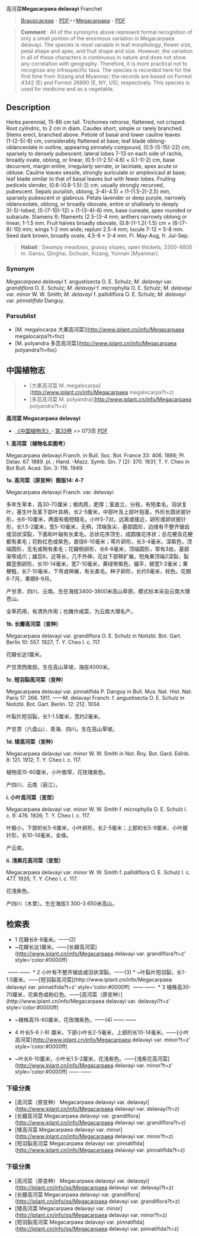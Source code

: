 高河菜**Megacarpaea delavayi** Franchet

> [Brassicaceae](http://www.iplant.cn/info/Brassicaceae?t=foc) - [PDF](http://www.iplant.cn/foc/pdf/Brassicaceae.pdf)>>[Megacarpaea](http://www.iplant.cn/info/Megacarpaea?t=foc) - [PDF](http://www.iplant.cn/foc/pdf/Megacarpaea.pdf)


> **Comment** : 
> All of the synonyms above represent formal recognition of only a small portion of the enormous variation in Megacarpaea delavayi. The species is most variable in leaf morphology, flower size, petal shape and apex, and fruit shape and size. However, the variation in all of these characters is continuous in nature and does not show any correlation with geography. Therefore, it is more practical not to recognize any infraspecific taxa. The species is recorded here for the first time from Xizang and Myanmar; the records are based on Forrest 4342 (E) and Forrest 26890 (E, NY, US), respectively. This species is used for medicine and as a vegetable.

## Description

Herbs perennial, 15-86 cm tall. Trichomes retrorse, flattened, not crisped. Root cylindric, to 2 cm in diam. Caudex short, simple or rarely branched. Stems erect, branched above. Petiole of basal and lower cauline leaves (1-)2-5(-8) cm, considerably flattened at base; leaf blade oblong-oblanceolate in outline, appearing pinnately compound, (0.5-)5-15(-22) cm, sparsely to densely pubescent; lateral lobes 7-13 on each side of rachis, broadly ovate, oblong, or linear, (0.5-)1-2.5(-4.6) × 0.1-1(-2) cm, base decurrent, margin entire, irregularly serrate, or laciniate, apex acute or obtuse. Cauline leaves sessile, strongly auriculate or amplexicaul at base; leaf blade similar to that of basal leaves but with fewer lobes. Fruiting pedicels slender, (0.6-)0.8-1.5(-2) cm, usually strongly recurved, pubescent. Sepals purplish, oblong, 3-4(-4.5) × (1-)1.5-2(-2.5) mm, sparsely pubescent or glabrous. Petals lavender or deep purple, narrowly oblanceolate, oblong, or broadly obovate, entire or shallowly to deeply 3(-5)-lobed, (5-)7-10(-12) × (1-)3-4(-6) mm, base cuneate, apex rounded or subacute. Stamens 6; filaments (2.5-)3-4 mm; anthers narrowly oblong or linear, 1-1.5 mm. Fruit halves broadly obovate, (0.8-)1-1.2(-1.5) cm × (6-)7-8(-10) mm; wings 1-2 mm wide; replum 2.5-4 mm; locule 7-12 × 5-8 mm. Seed dark brown, broadly ovate, 4.5-6 × 3-4 mm. Fl. May-Aug, fr. Jul-Sep.


> **Habait** : 
> Swampy meadows, grassy slopes, open thickets; 3300-4800 m. Gansu, Qinghai, Sichuan, Xizang, Yunnan [Myanmar].

### Synonym
*Megacarpaea delavayi* f. angustisecta O. E. Schulz; *M. delavayi* var. *grandiflora* O. E. Schulz; *M. delavayi* f. microphylla O. E. Schulz; *M. delavayi* var. *minor* W. W. Smith; *M. delavayi* f. pallidiflora O. E. Schulz; *M. delavayi* var. *pinnatifida* Danguy.



### Parsublist

* [M.  megalocarpa  大果高河菜](http://www.iplant.cn/info/Megacarpaea megalocarpa?t=foc)
* [M.  polyandra  多蕊高河菜](http://www.iplant.cn/info/Megacarpaea polyandra?t=foc)

## 中国植物志

> * [大果高河菜  M.  megalocarpa](http://www.iplant.cn/info/Megacarpaea megalocarpa?t=z)
> * [多蕊高河菜  M.  polyandra](http://www.iplant.cn/info/Megacarpaea polyandra?t=z)


**高河菜 Megacarpaea delavayi**

* [《中国植物志》](http://www.iplant.cn/frps)- [第33卷](http://www.iplant.cn/frps/vol/33) >> 073页 [PDF](http://www.iplant.cn/frps/pdf/33/073a.PDF)


**1. 高河菜（植物名实图考）**

Megacarpaea delavayi Franch. in Bull. Soc. Bot. France 33: 406. 1886; Pl. Delav. 67. 1889. pl. ; Hand. -Mazz. Symb. Sin. 7 (2): 370. 1931; T. Y. Cheo in Bot Bull. Acad. Sin. 3: 116. 1949.

**1a. 高河菜（原变种）图版14: 4-7**

Megacarpaea delavayi Franch. var. delavayi

多年生草本，高30-70厘米；根肉质，肥厚；茎直立，分枝，有短柔毛。羽状复叶，基生叶及茎下部叶具柄，长2-5厘米，中部叶及上部叶抱茎，外形长圆状披针形，长6-10厘米，两面有极短糙毛，小叶5-7对，远离或接近，卵形或卵状披针形，长1.5-2厘米，宽5-10毫米，无柄，顶端急尖，基部圆形，边缘有不整齐锯齿或羽状深裂，下面和叶轴有长柔毛。总状花序顶生，成圆锥花序状；总花梗及花梗都有柔毛；花粉红色或紫色，直径6-10毫米；萼片卵形，长3-4毫米，深紫色，顶端圆形，无毛或稍有柔毛；花瓣倒卵形，长6-8毫米，顶端圆形，常有3齿，基部渐窄成爪；雄蕊6，近等长，几不外伸，花丝下部稍扩展。短角果顶端2深裂，裂瓣歪倒卵形，长10-14毫米，宽7-10毫米，黄绿带紫色，偏平，翅宽1-2毫米；果梗粗，长7-10毫米，下弯或伸展，有长柔毛。种子卵形，长约5毫米，棕色。花期6-7月，果期8-9月。

产甘肃、四川、云南。生在海拔3400-3800米高山草原。模式标本采自云南大理苍山。

全草药用，有清热作用；也腌作咸菜，为云南大理名产。

**1b. 长瓣高河菜（变种）**

Megacarpaea delavayi var. grandiflora O. E. Schulz in Notizbl. Bot. Gart. Berlin 10: 557. 1927; T. Y. Cheo l. c. 117.

花瓣长达1厘米。

产甘肃西南部。生在高山草坡，海拔4000米。

**1c. 短羽裂高河菜（变种）**

Megacarpaea delavayi var. pinnatifida P. Danguy in Bull. Mus. Nat. Hist. Nat. Paris 17: 266. 1911. ——M. delavayi Franch. f. angustisecta O. E. Schulz in Notizbl. Bot. Gart. Berlin. 12: 212. 1934.

叶裂片短羽裂，长1-1.5厘米，宽约2毫米。

产甘肃（六盘山）、青海、四川。生在高山草坡。

**1d. 矮高河菜（变种）**

Megacarpaea delavayi var. minor W. W. Smith in Not. Roy. Bot. Gard. Edinb. 8: 121. 1912; T. Y. Cheo l. c. 117.

植物高15-60厘米，小叶极窄，花玫瑰紫色。

产四川、云南（丽江）。

**i. 小叶高河菜（变型）**

Megacarpaea delavayi var. minor W. W. Smith f. microphylla O. E. Schulz l. c. 9: 476. 1926; T. Y. Cheo l. c. 117.

叶极小，下部的长5-6厘米，小叶卵形，长2-5毫米；上部的长5-9厘米、小叶披针形，长10-14毫米，全缘。

产云南。

**ii. 浅紫花高河菜（变型）**

Megacarpaea delavayi var. minor W. W. Smith f. pallidiflora O. E. Schulz l. c. 477. 1926; T. Y. Cheo l. c. 117.

花浅紫色。

产四川（木里）。生在海拔3 300-3 650米高山。

## 检索表

* 1 花瓣长6-8毫米。——(2)
* ~花瓣长达1厘米。——[长瓣高河菜](http://www.iplant.cn/info/Megacarpaea delavayi var. grandiflora?t=z'  style='color:#0000ff)
</td></tr><tr><td>&nbsp;——&nbsp;——&nbsp;</td></tr>
* 2 小叶有不整齐锯齿或羽状深裂。——(3)
* ~叶裂片短羽裂，长1-1.5厘米。——[短羽裂高河菜](http://www.iplant.cn/info/Megacarpaea delavayi var. pinnatifida?t=z'  style='color:#0000ff)
</td></tr><tr><td>&nbsp;——&nbsp;——&nbsp;</td></tr>
* 3 植株高30-70厘米，花紫色或粉红色。——[高河菜（原变种）](http://www.iplant.cn/info/Megacarpaea delavayi var. delavayi?t=z'  style='color:#0000ff)

* ~植株高15-60厘米，花玫瑰紫色。——(4)</td></tr><tr><td>&nbsp;——&nbsp;——&nbsp;</td></tr>
* 4 叶长5-6 (-9) 厘米，下部小叶长2-5毫米，上部的长10-14毫米。——[小叶高河菜](http://www.iplant.cn/info/Megacarpaea delavayi var. minor?t=z'  style='color:#0000ff)

* ~叶长6-10厘米，小叶长1.5-2厘米，花浅紫色。——[浅紫花高河菜](http://www.iplant.cn/info/Megacarpaea delavayi var. minor?t=z'  style='color:#0000ff)</td></tr><tr><td>&nbsp;——&nbsp;——&nbsp;</td></tr>
### 下级分类
* [高河菜（原变种）  Megacarpaea delavayi var. delavayi](http://www.iplant.cn/info/Megacarpaea delavayi var. delavayi?t=z)
* [长瓣高河菜  Megacarpaea delavayi var. grandiflora](http://www.iplant.cn/info/Megacarpaea delavayi var. grandiflora?t=z)
* [矮高河菜  Megacarpaea delavayi var. minor](http://www.iplant.cn/info/Megacarpaea delavayi var. minor?t=z)
* [短羽裂高河菜  Megacarpaea delavayi var. pinnatifida](http://www.iplant.cn/info/Megacarpaea delavayi var. pinnatifida?t=z)

### 下级分类
* [高河菜（原变种）  Megacarpaea delavayi var. delavayi](http://iplant.cn/info/sp/Megacarpaea delavayi var. delavayi?t=z)
* [长瓣高河菜  Megacarpaea delavayi var. grandiflora](http://iplant.cn/info/sp/Megacarpaea delavayi var. grandiflora?t=z)
* [矮高河菜  Megacarpaea delavayi var. minor](http://iplant.cn/info/sp/Megacarpaea delavayi var. minor?t=z)
* [短羽裂高河菜  Megacarpaea delavayi var. pinnatifida](http://iplant.cn/info/sp/Megacarpaea delavayi var. pinnatifida?t=z)
